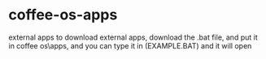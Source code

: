 # coffee-os-apps
external apps
to download external apps, download the .bat file, and put it in coffee os\apps, and you can type it in (EXAMPLE.BAT) and it will open

